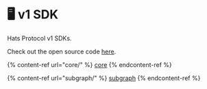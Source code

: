 # 🖥 v1 SDK

Hats Protocol v1 SDKs.&#x20;

Check out the open source code [here](https://github.com/Hats-Protocol/sdk-v1-core).

{% content-ref url="core/" %}
[core](core/)
{% endcontent-ref %}

{% content-ref url="subgraph/" %}
[subgraph](subgraph/)
{% endcontent-ref %}
